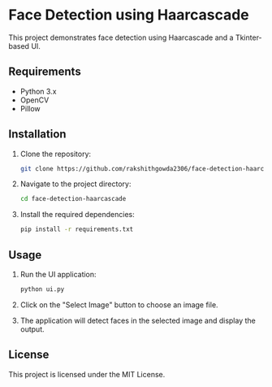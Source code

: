 # Face Detection using Haarcascade

This project demonstrates face detection using Haarcascade and a Tkinter-based UI.

## Requirements

- Python 3.x
- OpenCV
- Pillow

## Installation

1. Clone the repository:
    ```bash
    git clone https://github.com/rakshithgowda2306/face-detection-haarcascade.git
    ```
2. Navigate to the project directory:
    ```bash
    cd face-detection-haarcascade
    ```
3. Install the required dependencies:
    ```bash
    pip install -r requirements.txt
    ```

## Usage

1. Run the UI application:
    ```bash
    python ui.py
    ```

2. Click on the "Select Image" button to choose an image file.

3. The application will detect faces in the selected image and display the output.

## License

This project is licensed under the MIT License.